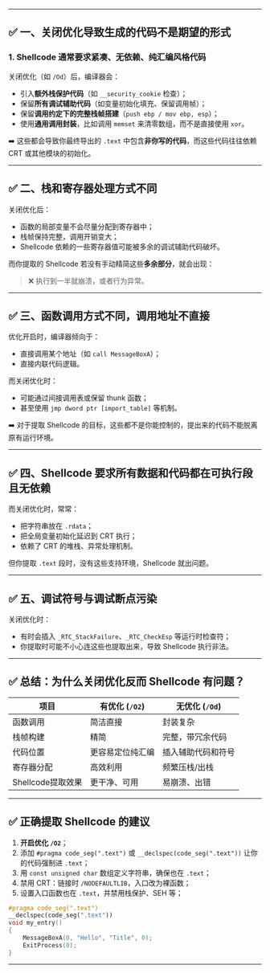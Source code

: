 
---

## ✅ 一、关闭优化导致生成的代码不是期望的形式

### 1. **Shellcode 通常要求紧凑、无依赖、纯汇编风格代码**

关闭优化（如 `/Od`）后，编译器会：

* 引入**额外栈保护代码**（如 `__security_cookie` 检查）；
* 保留**所有调试辅助代码**（如变量初始化填充、保留调用帧）；
* 保留**调用约定下的完整栈帧搭建**（`push ebp / mov ebp, esp`）；
* 使用**通用调用封装**，比如调用 `memset` 来清零数组，而不是直接使用 `xor`。

➡️ 这些都会导致你最终导出的 `.text` 中包含**非你写的代码**，而这些代码往往依赖 CRT 或其他模块的初始化。

---

## ✅ 二、栈和寄存器处理方式不同

关闭优化后：

* 函数的局部变量不会尽量分配到寄存器中；
* 栈帧保持完整，调用开销变大；
* Shellcode 依赖的一些寄存器值可能被多余的调试辅助代码破坏。

而你提取的 Shellcode 若没有手动精简这些**多余部分**，就会出现：

> ❌ 执行到一半就崩溃，或者行为异常。

---

## ✅ 三、函数调用方式不同，调用地址不直接

优化开启时，编译器倾向于：

* 直接调用某个地址（如 `call MessageBoxA`）；
* 直接内联代码逻辑。

而关闭优化时：

* 可能通过间接调用表或保留 thunk 函数；
* 甚至使用 `jmp dword ptr [import_table]` 等机制。

➡️ 对于提取 Shellcode 的目标，这些都不是你能控制的，提出来的代码不能脱离原有运行环境。

---

## ✅ 四、Shellcode 要求**所有数据和代码都在可执行段且无依赖**

而关闭优化时，常常：

* 把字符串放在 `.rdata`；
* 把全局变量初始化延迟到 CRT 执行；
* 依赖了 CRT 的堆栈、异常处理机制。

但你提取 `.text` 段时，没有这些支持环境，Shellcode 就出问题。

---

## ✅ 五、调试符号与调试断点污染

关闭优化时：

* 有时会插入 `_RTC_StackFailure`、`_RTC_CheckEsp` 等运行时检查符；
* 你提取时可能不小心连这些也提取出来，导致 Shellcode 执行非法。

---

## ✅ 总结：为什么关闭优化反而 Shellcode 有问题？

| 项目            | 有优化 (`/O2`) | 无优化 (`/Od`) |
| ------------- | ----------- | ----------- |
| 函数调用          | 简洁直接        | 封装复杂        |
| 栈帧构建          | 精简          | 完整，带冗余代码    |
| 代码位置          | 更容易定位纯汇编    | 插入辅助代码和符号   |
| 寄存器分配         | 高效利用        | 频繁压栈/出栈     |
| Shellcode提取效果 | 更干净、可用      | 易崩溃、出错      |

---

## ✅ 正确提取 Shellcode 的建议

1. **开启优化 `/O2`**；
2. 添加 `#pragma code_seg(".text")` 或 `__declspec(code_seg(".text"))` 让你的代码强制进 `.text`；
3. 用 `const unsigned char` 数组定义字符串，确保也在 `.text`；
4. 禁用 CRT：链接时 `/NODEFAULTLIB`，入口改为裸函数；
5. 设置入口函数也在 `.text`，并禁用栈保护、SEH 等；

```cpp
#pragma code_seg(".text")
__declspec(code_seg(".text"))
void my_entry()
{
    MessageBoxA(0, "Hello", "Title", 0);
    ExitProcess(0);
}
```

---

